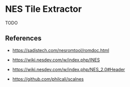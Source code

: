 # NES Tile Extractor

TODO

## References

* https://sadistech.com/nesromtool/romdoc.html

* https://wiki.nesdev.com/w/index.php/INES

* https://wiki.nesdev.com/w/index.php/NES_2.0#Header

* https://github.com/philcali/scalnes
